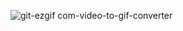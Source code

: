 

![git-ezgif com-video-to-gif-converter](https://github.com/user-attachments/assets/2963c80c-93f7-4fee-9823-7daafb11d089)
